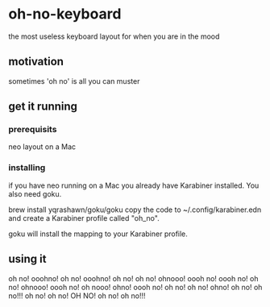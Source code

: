 # oh-no-keyboard
the most useless keyboard layout for when you are in the mood

## motivation
sometimes 'oh no' is all you can muster 

## get it running

### prerequisits
neo layout on a Mac

### installing
if you have neo running on a Mac you already have Karabiner installed. You also need goku.

brew install yqrashawn/goku/goku
copy the code to ~/.config/karabiner.edn and create a Karabiner profile called "oh_no".

goku
will install the mapping to your Karabiner profile. 

## using it
oh no! ooohno! 
oh no! ooohno! 
oh no! oh no! ohnooo! oooh no! 
oooh no! 
oh no! ohnooo! oooh no! 
oh nooo! ohno! oooh no! 
oh no! oh no! ohno! oh no! oh no!!! oh no! oh no! 
OH NO! oh no! oh no!!! 
